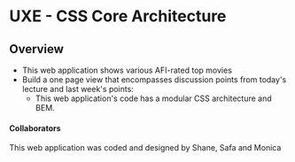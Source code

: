 # UXE - CSS Core Architecture


## Overview

- This web application shows various AFI-rated top movies
- Build a one page view that encompasses discussion points from today's lecture and last week's points:
  - This web application's code has a modular CSS architecture and BEM. 



#### Collaborators
This web application was coded and designed by Shane, Safa and Monica